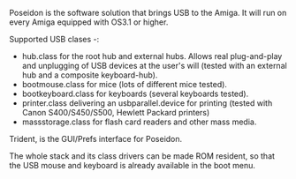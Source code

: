 
Poseidon is the software solution that brings USB to the Amiga. It will run on every Amiga equipped with OS3.1 or higher.

Supported USB clases -:


 - hub.class for the root hub and external hubs. Allows real plug-and-play and unplugging of USB devices at the user's will (tested with an external hub and a composite keyboard-hub).
 - bootmouse.class for mice (lots of different mice tested).
 - bootkeyboard.class for keyboards (several keyboards tested).
 - printer.class delivering an usbparallel.device for printing (tested with Canon S400/S450/S500, Hewlett Packard printers)
 - massstorage.class for flash card readers and other mass media.


Trident, is the GUI/Prefs interface for Poseidon.

The whole stack and its class drivers can be made ROM resident, so that the USB mouse and keyboard is already available in the boot menu.
